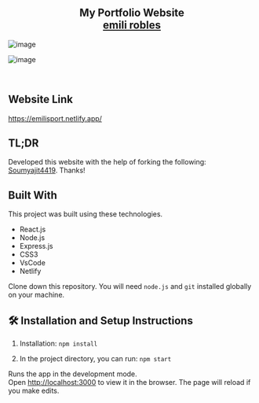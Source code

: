 <h2 align="center">
  My Portfolio Website<br/>
  <a href="https://soumyajit.vercel.app/" target="_blank">emili robles</a>
</h2>

![image](https://github.com/user-attachments/assets/7e76cc1d-1586-4b8b-ac92-2f19c278071c)

![image](https://github.com/user-attachments/assets/7df11f58-e722-403a-97c3-3fe855ea7559)

<br/>

## Website Link

https://emilisport.netlify.app/

## TL;DR

Developed this website with the help of forking the following: [Soumyajit4419](https://github.com/soumyajit4419/Portfolio). Thanks!

## Built With

This project was built using these technologies.

- React.js
- Node.js
- Express.js
- CSS3
- VsCode
- Netlify

Clone down this repository. You will need `node.js` and `git` installed globally on your machine.

## 🛠 Installation and Setup Instructions

1. Installation: `npm install`

2. In the project directory, you can run: `npm start`

Runs the app in the development mode.\
Open [http://localhost:3000](http://localhost:3000) to view it in the browser.
The page will reload if you make edits.
